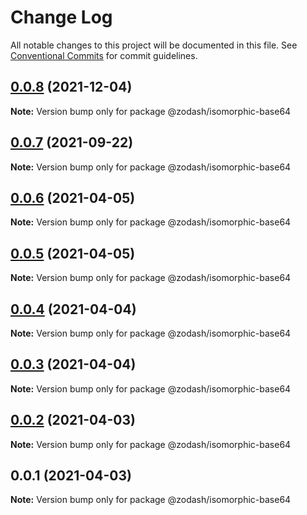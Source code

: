 # Change Log

All notable changes to this project will be documented in this file.
See [Conventional Commits](https://conventionalcommits.org) for commit guidelines.

## [0.0.8](https://github.com/zcorky/zodash/compare/@zodash/isomorphic-base64@0.0.7...@zodash/isomorphic-base64@0.0.8) (2021-12-04)

**Note:** Version bump only for package @zodash/isomorphic-base64





## [0.0.7](https://github.com/zcorky/zodash/compare/@zodash/isomorphic-base64@0.0.6...@zodash/isomorphic-base64@0.0.7) (2021-09-22)

**Note:** Version bump only for package @zodash/isomorphic-base64





## [0.0.6](https://github.com/zcorky/zodash/compare/@zodash/isomorphic-base64@0.0.5...@zodash/isomorphic-base64@0.0.6) (2021-04-05)

**Note:** Version bump only for package @zodash/isomorphic-base64





## [0.0.5](https://github.com/zcorky/zodash/compare/@zodash/isomorphic-base64@0.0.4...@zodash/isomorphic-base64@0.0.5) (2021-04-05)

**Note:** Version bump only for package @zodash/isomorphic-base64





## [0.0.4](https://github.com/zcorky/zodash/compare/@zodash/isomorphic-base64@0.0.3...@zodash/isomorphic-base64@0.0.4) (2021-04-04)

**Note:** Version bump only for package @zodash/isomorphic-base64





## [0.0.3](https://github.com/zcorky/zodash/compare/@zodash/isomorphic-base64@0.0.2...@zodash/isomorphic-base64@0.0.3) (2021-04-04)

**Note:** Version bump only for package @zodash/isomorphic-base64





## [0.0.2](https://github.com/zcorky/zodash/compare/@zodash/isomorphic-base64@0.0.1...@zodash/isomorphic-base64@0.0.2) (2021-04-03)

**Note:** Version bump only for package @zodash/isomorphic-base64





## 0.0.1 (2021-04-03)

**Note:** Version bump only for package @zodash/isomorphic-base64
